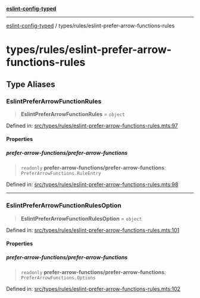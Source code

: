 [**eslint-config-typed**](../../README.md)

---

[eslint-config-typed](../../README.md) / types/rules/eslint-prefer-arrow-functions-rules

# types/rules/eslint-prefer-arrow-functions-rules

## Type Aliases

### EslintPreferArrowFunctionRules

> **EslintPreferArrowFunctionRules** = `object`

Defined in: [src/types/rules/eslint-prefer-arrow-functions-rules.mts:97](https://github.com/noshiro-pf/eslint-config-typed/blob/main/src/types/rules/eslint-prefer-arrow-functions-rules.mts#L97)

#### Properties

##### prefer-arrow-functions/prefer-arrow-functions

> `readonly` **prefer-arrow-functions/prefer-arrow-functions**: `PreferArrowFunctions.RuleEntry`

Defined in: [src/types/rules/eslint-prefer-arrow-functions-rules.mts:98](https://github.com/noshiro-pf/eslint-config-typed/blob/main/src/types/rules/eslint-prefer-arrow-functions-rules.mts#L98)

---

### EslintPreferArrowFunctionRulesOption

> **EslintPreferArrowFunctionRulesOption** = `object`

Defined in: [src/types/rules/eslint-prefer-arrow-functions-rules.mts:101](https://github.com/noshiro-pf/eslint-config-typed/blob/main/src/types/rules/eslint-prefer-arrow-functions-rules.mts#L101)

#### Properties

##### prefer-arrow-functions/prefer-arrow-functions

> `readonly` **prefer-arrow-functions/prefer-arrow-functions**: `PreferArrowFunctions.Options`

Defined in: [src/types/rules/eslint-prefer-arrow-functions-rules.mts:102](https://github.com/noshiro-pf/eslint-config-typed/blob/main/src/types/rules/eslint-prefer-arrow-functions-rules.mts#L102)
